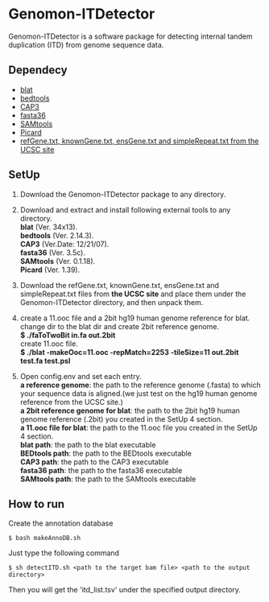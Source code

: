 Genomon-ITDetector
==================

Genomon-ITDetector is a software package for detecting internal tandem duplication (ITD) from genome sequence data.

Dependecy
----------

* [blat](http://genome.ucsc.edu/)
* [bedtools](https://code.google.com/p/bedtools/)
* [CAP3](http://seq.cs.iastate.edu/)
* [fasta36](http://faculty.virginia.edu/wrpearson/fasta/fasta36/)
* [SAMtools](http://samtools.sourceforge.net/)
* [Picard](http://picard.sourceforge.net/)
* [refGene.txt, knownGene.txt, ensGene.txt and simpleRepeat.txt from the UCSC site](http://hgdownload.cse.ucsc.edu/goldenpath/hg19/database/)

SetUp
----------

1. Download the Genomon-ITDetector package to any directory.

2. Download and extract and install following external tools to any directory.  
  **blat**  (Ver. 34x13).  
  **bedtools** (Ver. 2.14.3).  
  **CAP3**  (Ver.Date: 12/21/07).  
  **fasta36** (Ver. 3.5c).  
  **SAMtools** (Ver. 0.1.18).  
  **Picard** (Ver. 1.39).  

3. Download the refGene.txt, knownGene.txt, ensGene.txt and simpleRepeat.txt files from **the UCSC site** and place them under the Genomon-ITDetector directory, and then unpack them.  

4. create a 11.ooc file and a 2bit hg19 human genome reference for blat.  
  change dir to the blat dir and create 2bit reference genome.  
  **$ ./faToTwoBit in.fa out.2bit**  
  create 11.ooc file.  
  **$ ./blat -makeOoc=11.ooc -repMatch=2253 -tileSize=11 out.2bit test.fa test.psl**  

5. Open config.env and set each entry.  
  **a reference genome**: the path to the reference genome (.fasta) to which your sequence data is aligned.(we just test on the hg19 human genome reference from the UCSC site.)  
  **a 2bit reference genome for blat**: the path to the 2bit hg19 human genome reference (.2bit) you created in the SetUp 4 section.  
  **a 11.ooc file for blat**: the path to the 11.ooc file you created in the SetUp 4 section.  
  **blat path**: the path to the blat executable  
  **BEDtools path**: the path to the BEDtools executable  
  **CAP3 path**: the path to the CAP3 executable  
  **fasta36 path**: the path to the fasta36 executable  
  **SAMtools path**: the path to the SAMtools executable  

How to run
---

Create the annotation database

    $ bash makeAnnoDB.sh

Just type the following command

    $ sh detectITD.sh <path to the target bam file> <path to the output directory>

Then you will get the 'itd_list.tsv' under the specified output directory.


